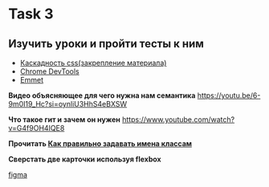 # Task 3

## Изучить уроки и пройти тесты к ним
- [Каскадность css(закрепление материала)](https://ru.hexlet.io/courses/layout-designer-basics/lessons/css-cascade/theory_unit)
- [Chrome DevTools](https://ru.hexlet.io/courses/layout-designer-basics/lessons/devtools/theory_unit) 
- [Emmet](https://ru.hexlet.io/courses/layout-designer-basics/lessons/emmet/theory_unit) 

**Видео объясняющее для чего нужна нам семантика**
https://youtu.be/6-9m0I19_Hc?si=oynliU3HhS4eBXSW


**Что такое гит и зачем он нужен**
https://www.youtube.com/watch?v=G4f9OH4IQE8


**Прочитать [Как правильно задавать имена классам](https://ru.hexlet.io/blog/posts/oshibki-imenovaniya-v-vyorstke)**

**Сверстать две карточки используя flexbox**

[figma]([https://www.figma.com/embed?embed_host=share&url=https%3A%2F%2Fwww.figma.com%2Ffile%2FUdeizp4VfC9gmmyn4TZAHD%2FUntitled%3Ftype%3Ddesign%26node-id%3D0%253A1%26mode%3Ddesign%26t%3DLSfoUtRDc1LtNhIo-1](https://www.figma.com/file/Udeizp4VfC9gmmyn4TZAHD/Cards?type=design&node-id=0%3A1&mode=design&t=dykxnJvEcAlgW9Ur-1))

